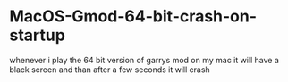 # MacOS-Gmod-64-bit-crash-on-startup
whenever i play the 64 bit version of garrys mod on my mac it will have a black screen and than after a few seconds it will crash
